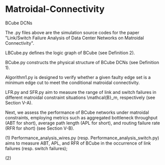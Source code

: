 # Matroidal-Connectivity
BCube DCNs

The .py files above are the simulation source codes for the paper "Link/Switch Failure Analysis of Data Center Networks on Matroidal Connectivity".

LBCube.py defines the logic graph of BCube (see Definition 2). 

BCube.py constructs the physical structure of BCube DCNs (see Definition 1).

Algorithm1.py is designed to verify whether a given faulty edge set is a minimum edge cut to meet the conditional matroidal connectivity.

LFR.py and SFR.py aim to measure the range of link and switch failures in different matroidal constraint situations \mathcal{B}_m, respectively (see Section V-A).

Next, we assess the performance of BCube networks under matroidal constraints, employing metrics such as aggregated bottleneck throughput (ABT for short), average path length (APL for short), and routing failure rate (RFR for short) (see Section V-B). 

(1) Performance_analysis_wires.py (resp. Performance_analysis_switch.py) aims to measure ABT, APL, and RFR of BCube in the occurrence of link failures (resp. switch failures);

(2) 
